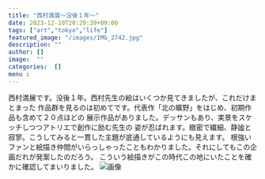 ```yaml
---
title: "西村満展〜没後１年〜"
date: 2023-12-10T20:29:39+09:00
tags: ["art","tokyo","life"]
featured_image: "/images/IMG_2742.jpg"
description: ""
author: []
image:  ""
categories:  []
menu :
---
```

西村満展です。没後１年。西村先生の絵はいくつか見てきましたが、これだけまとまった
作品群を見るのは初めてです。代表作「北の曠野」をはじめ、初期作品も含めて２０点ほどの
展示作品がありました。デッサンもあり、実景をスケッチしつつアトリエで創作に励む先生の
姿が忍ばれます。緻密で繊細、静謐と寂寥。こうしてみると一貫した主題が底通しているようにも見えます。
根強いファンと絵描き仲間がいらっしゃったこともわかりました。それにしてもこの企画だれが発案したのだろう。
こういう絵描きがこの時代この地にいたことを確かに確認してまいりました。
![画像](/images/IMG_2742.jpg)
